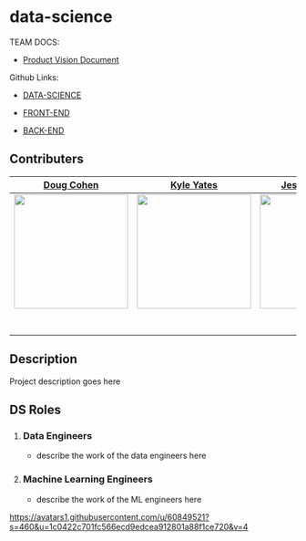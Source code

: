 # data-science
TEAM DOCS:
 - [Product Vision Document](https://www.notion.so/nburkhal/Product-Vision-Document-for-Spotify-App-7dfcfe55daea496f804b47f2cac62174)


Github Links:

- [DATA-SCIENCE](https://github.com/Build-Week-Spotify-Song-Recommender/data-science)
 
- [FRONT-END](https://github.com/Build-Week-Spotify-Song-Recommender/front-end)

- [BACK-END](https://github.com/Build-Week-Spotify-Song-Recommender/back-end)

 
## **Contributers**
|[Doug Cohen](https://github.com/dougscohen)                                        |[Kyle Yates](https://github.com/KyleTy1er)                                        |[Jesus Caballero](https://github.com/CodingDuckmx)                                        |[Ramses Gasque](https://github.com/cedro-gasque)                                        |
| :-----------------------------------------------------------------------------------------------------------: | :-----------------------------------------------------------------------------------------------------------: | :-----------------------------------------------------------------------------------------------------------: | :-----------------------------------------------------------------------------------------------------------: |
|                      [<img src="https://avatars1.githubusercontent.com/u/60849521?s=460&u=1c0422c701fc566ecd9edcea912801a88f1ce720&v=4" width = "200" />](https://github.com/dougscohen)                       |                      [<img src="https://avatars0.githubusercontent.com/u/53956594?s=460&u=c75a90473ca33926d32e1bca8fb1746020e3ab23&v=4" width = "200" />](https://github.com/KyleTy1er)                       |                      [<img src="https://avatars2.githubusercontent.com/u/57272996?s=460&u=7bd094ffa064db7948f3f4db3aa7664e27250366&v=4" width = "200" />](https://github.com/CodingDuckmx)                       |                      [<img src="https://avatars2.githubusercontent.com/u/5897107?s=460&v=4" width = "200" />](https://github.com/cedro-gasque)                       
|                 [<img src="https://github.com/favicon.ico" width="15"> ](https://github.com/dougscohen)                 |            [<img src="https://github.com/favicon.ico" width="15"> ](https://github.com/KyleTy1er)             |           [<img src="https://github.com/favicon.ico" width="15"> ](https://github.com/CodingDuckmx)            |           [<img src="https://github.com/favicon.ico" width="15"> ](https://github.com/cedro-gasque)            |
| [ <img src="https://static.licdn.com/sc/h/al2o9zrvru7aqj8e1x2rzsrca" width="15"> ](https://www.linkedin.com/in/dougcohen3/) | [ <img src="https://static.licdn.com/sc/h/al2o9zrvru7aqj8e1x2rzsrca" width="15"> ](https://www.linkedin.com/in/kyle-tyler-b50a1b169/) | [ <img src="https://static.licdn.com/sc/h/al2o9zrvru7aqj8e1x2rzsrca" width="15"> ](https://www.linkedin.com/in/jesus-caballero-medrano/) |


## **Description**

Project description goes here

## **DS Roles**

1. ### Data Engineers

    + describe the work of the data engineers here

2. ### Machine Learning Engineers

    + describe the work of the ML engineers here

    
https://avatars1.githubusercontent.com/u/60849521?s=460&u=1c0422c701fc566ecd9edcea912801a88f1ce720&v=4